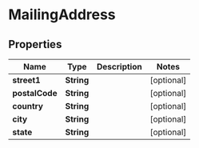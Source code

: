 

# MailingAddress


## Properties

| Name | Type | Description | Notes |
|------------ | ------------- | ------------- | -------------|
|**street1** | **String** |  |  [optional] |
|**postalCode** | **String** |  |  [optional] |
|**country** | **String** |  |  [optional] |
|**city** | **String** |  |  [optional] |
|**state** | **String** |  |  [optional] |



